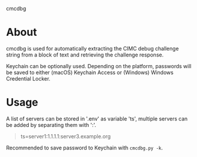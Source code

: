 cmcdbg

About
=====
cmcdbg is used for automatically extracting the CIMC debug challenge string from a block of text and retrieving the challenge response.

Keychain can be optionally used. Depending on the platform, passwords will be saved to either (macOS) Keychain Access or (Windows) Windows Credential Locker.

Usage
=====
A list of servers can be stored in '.env' as variable 'ts', multiple servers can be added by separating them with ':'.

> ts=server1:1.1.1.1:server3.example.org

Recommended to save password to Keychain with `cmcdbg.py -k`.
